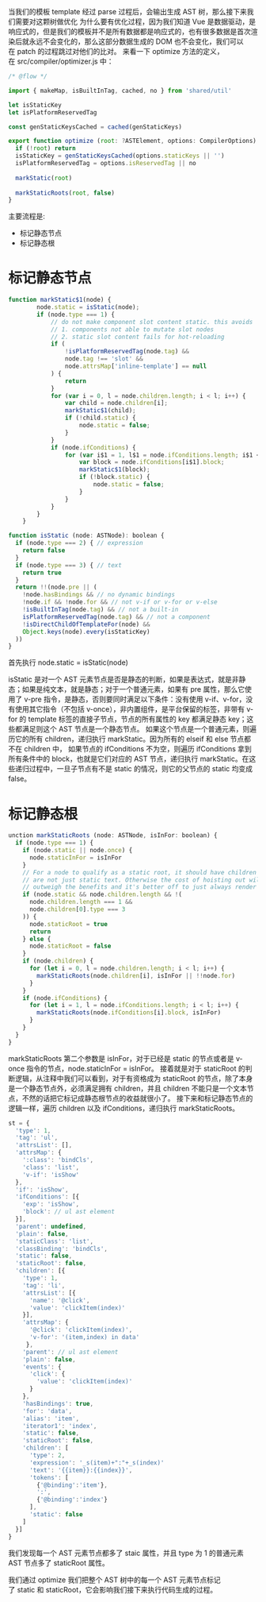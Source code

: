 当我们的模板 template 经过 parse 过程后，会输出生成 AST 树，那么接下来我们需要对这颗树做优化
为什么要有优化过程，因为我们知道 Vue 是数据驱动，是响应式的，但是我们的模板并不是所有数据都是响应式的，也有很多数据是首次渲染后就永远不会变化的，那么这部分数据生成的 DOM 也不会变化，我们可以在 patch 的过程跳过对他们的比对。
来看一下 optimize 方法的定义，在 src/compiler/optimizer.js 中：
```javascript
/* @flow */

import { makeMap, isBuiltInTag, cached, no } from 'shared/util'

let isStaticKey
let isPlatformReservedTag

const genStaticKeysCached = cached(genStaticKeys)

export function optimize (root: ?ASTElement, options: CompilerOptions) {
  if (!root) return
  isStaticKey = genStaticKeysCached(options.staticKeys || '')
  isPlatformReservedTag = options.isReservedTag || no
  
  markStatic(root)
 
  markStaticRoots(root, false)
}
```
主要流程是:

- 标记静态节点
- 标记静态根
# 标记静态节点
```javascript
function markStatic$1(node) {
        node.static = isStatic(node);
        if (node.type === 1) {
            // do not make component slot content static. this avoids
            // 1. components not able to mutate slot nodes
            // 2. static slot content fails for hot-reloading
            if (
                !isPlatformReservedTag(node.tag) &&
                node.tag !== 'slot' &&
                node.attrsMap['inline-template'] == null
            ) {
                return
            }
            for (var i = 0, l = node.children.length; i < l; i++) {
                var child = node.children[i];
                markStatic$1(child);
                if (!child.static) {
                    node.static = false;
                }
            }
            if (node.ifConditions) {
                for (var i$1 = 1, l$1 = node.ifConditions.length; i$1 < l$1; i$1++) {
                    var block = node.ifConditions[i$1].block;
                    markStatic$1(block);
                    if (!block.static) {
                        node.static = false;
                    }
                }
            }
        }
    }

function isStatic (node: ASTNode): boolean {
  if (node.type === 2) { // expression
    return false
  }
  if (node.type === 3) { // text
    return true
  }
  return !!(node.pre || (
    !node.hasBindings && // no dynamic bindings
    !node.if && !node.for && // not v-if or v-for or v-else
    !isBuiltInTag(node.tag) && // not a built-in
    isPlatformReservedTag(node.tag) && // not a component
    !isDirectChildOfTemplateFor(node) &&
    Object.keys(node).every(isStaticKey)
  ))
}
```
首先执行 node.static = isStatic(node)


isStatic 是对一个 AST 元素节点是否是静态的判断，如果是表达式，就是非静态；如果是纯文本，就是静态；对于一个普通元素，如果有 pre 属性，那么它使用了 v-pre 指令，是静态，否则要同时满足以下条件：没有使用 v-if、v-for，没有使用其它指令（不包括 v-once），非内置组件，是平台保留的标签，非带有 v-for 的 template 标签的直接子节点，节点的所有属性的 key 都满足静态 key；这些都满足则这个 AST 节点是一个静态节点。
如果这个节点是一个普通元素，则遍历它的所有 children，递归执行 markStatic。因为所有的 elseif 和 else 节点都不在 children 中， 如果节点的 ifConditions 不为空，则遍历 ifConditions 拿到所有条件中的 block，也就是它们对应的 AST 节点，递归执行 markStatic。在这些递归过程中，一旦子节点有不是 static 的情况，则它的父节点的 static 均变成 false。
# 标记静态根
```javascript
unction markStaticRoots (node: ASTNode, isInFor: boolean) {
  if (node.type === 1) {
    if (node.static || node.once) {
      node.staticInFor = isInFor
    }
    // For a node to qualify as a static root, it should have children that
    // are not just static text. Otherwise the cost of hoisting out will
    // outweigh the benefits and it's better off to just always render it fresh.
    if (node.static && node.children.length && !(
      node.children.length === 1 &&
      node.children[0].type === 3
    )) {
      node.staticRoot = true
      return
    } else {
      node.staticRoot = false
    }
    if (node.children) {
      for (let i = 0, l = node.children.length; i < l; i++) {
        markStaticRoots(node.children[i], isInFor || !!node.for)
      }
    }
    if (node.ifConditions) {
      for (let i = 1, l = node.ifConditions.length; i < l; i++) {
        markStaticRoots(node.ifConditions[i].block, isInFor)
      }
    }
  }
}
```
markStaticRoots 第二个参数是 isInFor，对于已经是 static 的节点或者是 v-once 指令的节点，node.staticInFor = isInFor。 接着就是对于 staticRoot 的判断逻辑，从注释中我们可以看到，对于有资格成为 staticRoot 的节点，除了本身是一个静态节点外，必须满足拥有 children，并且 children 不能只是一个文本节点，不然的话把它标记成静态根节点的收益就很小了。
接下来和标记静态节点的逻辑一样，遍历 children 以及 ifConditions，递归执行 markStaticRoots。
```javascript
st = {
  'type': 1,
  'tag': 'ul',
  'attrsList': [],
  'attrsMap': {
    ':class': 'bindCls',
    'class': 'list',
    'v-if': 'isShow'
  },
  'if': 'isShow',
  'ifConditions': [{
    'exp': 'isShow',
    'block': // ul ast element
  }],
  'parent': undefined,
  'plain': false,
  'staticClass': 'list',
  'classBinding': 'bindCls',
  'static': false,
  'staticRoot': false,
  'children': [{
    'type': 1,
    'tag': 'li',
    'attrsList': [{
      'name': '@click',
      'value': 'clickItem(index)'
    }],
    'attrsMap': {
      '@click': 'clickItem(index)',
      'v-for': '(item,index) in data'
     },
    'parent': // ul ast element
    'plain': false,
    'events': {
      'click': {
        'value': 'clickItem(index)'
      }
    },
    'hasBindings': true,
    'for': 'data',
    'alias': 'item',
    'iterator1': 'index',
    'static': false,
    'staticRoot': false,
    'children': [
      'type': 2,
      'expression': '_s(item)+":"+_s(index)'
      'text': '{{item}}:{{index}}',
      'tokens': [
        {'@binding':'item'},
        ':',
        {'@binding':'index'}
      ],
      'static': false
    ]
  }]
}
```
我们发现每一个 AST 元素节点都多了 staic 属性，并且 type 为 1 的普通元素 AST 节点多了 staticRoot 属性。


我们通过 optimize 我们把整个 AST 树中的每一个 AST 元素节点标记了 static 和 staticRoot，它会影响我们接下来执行代码生成的过程。
